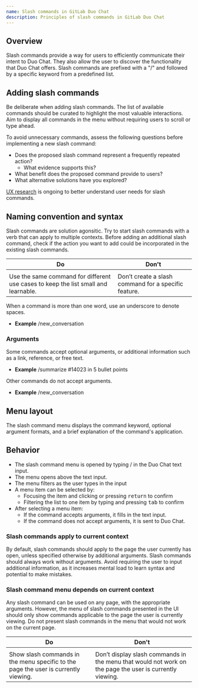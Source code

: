 ```yaml
---
name: Slash commands in GitLab Duo Chat
description: Principles of slash commands in GitLab Duo Chat
---
```


## Overview

Slash commands provide a way for users to efficiently communicate their intent to Duo Chat. They also allow the user to discover the functionality that Duo Chat offers. Slash commands are prefixed with a "/" and followed by a specific keyword from a predefined list.

## Adding slash commands

Be deliberate when adding slash commands. The list of available commands should be curated to highlight the most valuable interactions. Aim to display all commands in the menu without requiring users to scroll or type ahead.

To avoid unnecessary commands, assess the following questions before implementing a new slash command:

- Does the proposed slash command represent a frequently repeated action?
  - What evidence supports this?
- What benefit does the proposed command provide to users?
- What alternative solutions have you explored?

[UX research](https://gitlab.com/gitlab-org/ux-research/-/issues/3098) is ongoing to better understand user needs for slash commands.

## Naming convention and syntax

Slash commands are solution agonsitic. Try to start slash commands with a verb that can apply to multiple contexts. Before adding an additional slash command, check if the action you want to add could be incorporated in the existing slash commands.

| Do                                                                                                     | Don't                                                                                                 |
| ------------------------------------------------------------------------------------------------------ | ----------------------------------------------------------------------------------------------------- |
| <figure-img alt="Solution agnositic slash command" src="/img/slash-command-agnostic.svg"></figure-img> | <figure-img alt="Solution specific slash command" src="/img/slash-command-specific.svg"></figure-img> |
| Use the same command for different use cases to keep the list small and learnable.                     | Don’t create a slash command for a specific feature.                                                  |

When a command is more than one word, use an underscore to denote spaces.

- **Example** /new_conversation

### Arguments

Some commands accept optional arguments, or additional information such as a link, reference, or free text.

- **Example** /summarize #14023 in 5 bullet points

Other commands do not accept arguments.

- **Example** /new_conversation

## Menu layout

<figure-img alt="Example of the slash command menu" label="Example of the slash command menu" src="/img/slash-command-arguments.svg"></figure-img>

The slash command menu displays the command keyword, optional argument formats, and a brief explanation of the command's application.

## Behavior

- The slash command menu is opened by typing / in the Duo Chat text input.
- The menu opens above the text input.
- The menu filters as the user types in the input
- A menu item can be selected by:
  - Focusing the item and clicking or pressing <kbd>return</kbd> to confirm
  - Filtering the list to one item by typing and pressing <kbd>tab</kbd> to confirm
- After selecting a menu item:
  - If the command accepts arguments, it fills in the text input.
  - If the command does not accept arguments, it is sent to Duo Chat.

### Slash commands apply to current context

By default, slash commands should apply to the page the user currently has open, unless specified otherwise by additional arguments. Slash commands should always work without arguments. Avoid requiring the user to input additional information, as it increases mental load to learn syntax and potential to make mistakes.

### Slash command menu depends on current context

Any slash command can be used on any page, with the appropriate arguments. However, the menu of slash commands presented in the UI should only show commands applicable to the page the user is currently viewing. Do not present slash commands in the menu that would not work on the current page.

| Do                                                                                                                              | Don't                                                                                                                                   |
| ------------------------------------------------------------------------------------------------------------------------------- | --------------------------------------------------------------------------------------------------------------------------------------- |
| <figure-img alt="Slash command menu is conditional to the current page" src="/img/slash-commands-conditional.svg"></figure-img> | <figure-img alt="Slash command menu is not conditional to the current page" src="/img/slash-commands-not-conditional.svg"></figure-img> |
| Show slash commands in the menu specific to the page the user is currently viewing.                                             | Don’t display slash commands in the menu that would not work on the page the user is currently viewing.                                 |
